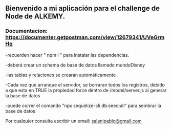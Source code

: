 ## Bienvenido a mi aplicación para el challenge de Node de ALKEMY.

### Documentacion: https://documenter.getpostman.com/view/12679341/UVeGrmHq

-recuerden hacer " npm i " para instalar las dependencias.

-deberá crear un schema de base de datos llamado mundoDisney

-las tablas y relaciones se crearan automáticamente

-Cada vez que arranque el servidor, se borraran todos los registros, debido a que esta en TRUE
la propiedad force dentro de /model/server.js al generar la base de datos

-puede correr el comando "npx sequelize-cli db:seed:all" para sembrar la base de datos

Por cualquier consulta escribir un email: salanipablo@gmail.com
